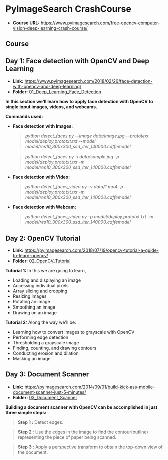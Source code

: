 # PyImageSearch CrashCourse

- **Course URL:** <https://www.pyimagesearch.com/free-opencv-computer-vision-deep-learning-crash-course/>


## Course

## Day 1: Face detection with OpenCV and Deep Learning

* **Link:** <https://www.pyimagesearch.com/2018/02/26/face-detection-with-opencv-and-deep-learning/>
* **Folder:** [01_Deep_Learning_Face_Detection](https://github.com/SourabhR23/PyImageSearch-CrashCourse/tree/master/01_Deep_Learning_Face_Detection)

**In this section we'll learn how to apply face detection with OpenCV to single input images, videos, and webcams.**

**Commands used:**

* **Face detection with Images:**
    > *python detect_faces.py --image data/image.jpg --prototext model/deploy.prototxt.txt --model model/res10_300x300_ssd_iter_140000.caffemodel* 
    
    > *python detect_faces.py -i data/sample.jpg -p model/deploy.prototxt.txt -m model/res10_300x300_ssd_iter_140000.caffemodel*

* **Face detection with Video:**
    > *python detect_faces_video.py -v data/1.mp4 -p model/deploy.prototxt.txt -m model/res10_300x300_ssd_iter_140000.caffemodel*

* **Face detection with Webcam:**
    > *python detect_faces_video.py -p model/deploy.prototxt.txt -m model/res10_300x300_ssd_iter_140000.caffemodel*


## Day 2: OpenCV Tutorial

* **Link:** <https://pyimagesearch.com/2018/07/19/opencv-tutorial-a-guide-to-learn-opencv/>
* **Folder:** [02_OpenCV_Tutorial](https://github.com/SourabhR23/PyImageSearch-CrashCourse/tree/master/02_OpenCV_Tutorial)

**Tutorial 1:**
In this we are going to learn, <br> 
- Loading and displaying an image 
- Accessing individual pixels
- Array slicing and cropping
- Resizing images
- Rotating an image
- Smoothing an image
- Drawing on an image <br>

**Tutorial 2:**
Along the way we'll be:
- Learning how to convert images to grayscale with OpenCV
- Performing edge detection
- Thresholding a grayscale image
- Finding, counting, and drawing contours
- Conducting erosion and dilation
- Masking an image


## Day 3: Document Scanner

* **Link:** <https://pyimagesearch.com/2014/09/01/build-kick-ass-mobile-document-scanner-just-5-minutes/>
* **Folder:** [03_Document_Scanner](https://github.com/SourabhR23/PyImageSearch-CrashCourse/tree/master/03_Document_Scanner)

**Building a document scanner with OpenCV can be accomplished in just three simple steps:**

> **Step 1 :** Detect edges.

> **Step 2 :**  Use the edges in the image to find the contour(outline) representing the piece of paper being scanned.

> **Step 3 :** Apply a perspective transform to obtain the top-down view of the document.
